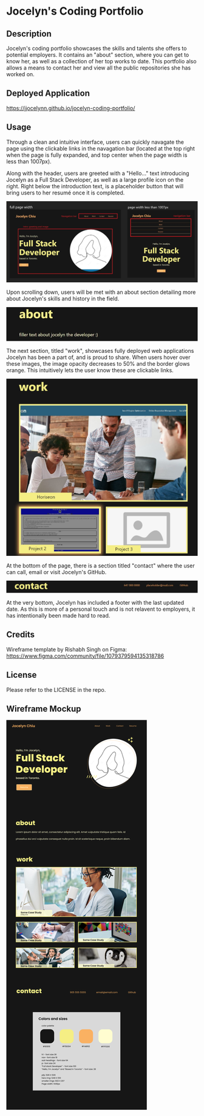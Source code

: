 # Jocelyn's Coding Portfolio

## Description

Jocelyn's coding portfolio showcases the skills and talents she offers to potential employers. It contains an "about" section, where you can get to know her, as well as a collection of her top works to date. This portfolio also allows a means to contact her and view all the public repositories she has worked on.

## Deployed Application

https://jjocelynn.github.io/jocelyn-coding-portfolio/

## Usage

Through a clean and intuitive interface, users can quickly navagate the page using the clickable links in the navagation bar (located at the top right when the page is fully expanded, and top center when the page width is less than 1007px).

Along with the header, users are greeted with a "Hello..." text introducing Jocelyn as a Full Stack Developer, as well as a large profile icon on the right. Right below the introduction text, is a placeholder button that will bring users to her resumé once it is completed.

![header and intro at full width vs at less than 1007px](./assets/images/header-and-intro.jpg)

Upon scrolling down, users will be met with an about section detailing more about Jocelyn's skills and history in the field.

![about section screenshot](./assets/images/about-section.jpg)

The next section, titled "work", showcases fully deployed web applications Jocelyn has been a part of, and is proud to share. When users hover over these images, the image opacity decreases to 50% and the border glows orange. This intuitively lets the user know these are clickable links.

![work section sceenshot](./assets/images/work%20section.jpg)

At the bottom of the page, there is a section titled "contact" where the user can call, email or visit Jocelyn's GitHub.

![contact section screenshot](./assets/images/contact-section.jpg)

At the very bottom, Jocelyn has included a footer with the last updated date. As this is more of a personal touch and is not relavent to employers, it has intentionally been made hard to read.


## Credits

Wireframe template by Rishabh Singh on Figma: https://www.figma.com/community/file/1079379594135318786

## License
Please refer to the LICENSE in the repo.

## Wireframe Mockup
![contact section screenshot](./assets/images/Wireframing.png)